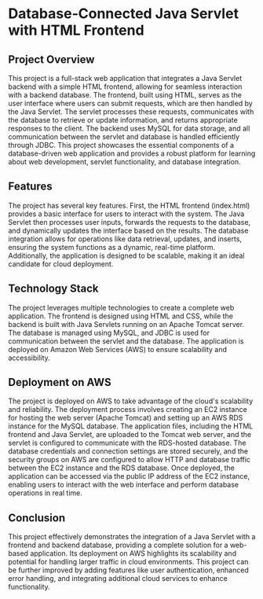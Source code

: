 # Database-Connected Java Servlet with HTML Frontend

## Project Overview

This project is a full-stack web application that integrates a Java Servlet backend with a simple HTML frontend, allowing for seamless interaction with a backend database. The frontend, built using HTML, serves as the user interface where users can submit requests, which are then handled by the Java Servlet. The servlet processes these requests, communicates with the database to retrieve or update information, and returns appropriate responses to the client. The backend uses MySQL for data storage, and all communication between the servlet and database is handled efficiently through JDBC. This project showcases the essential components of a database-driven web application and provides a robust platform for learning about web development, servlet functionality, and database integration.

## Features

The project has several key features. First, the HTML frontend (index.html) provides a basic interface for users to interact with the system. The Java Servlet then processes user inputs, forwards the requests to the database, and dynamically updates the interface based on the results. The database integration allows for operations like data retrieval, updates, and inserts, ensuring the system functions as a dynamic, real-time platform. Additionally, the application is designed to be scalable, making it an ideal candidate for cloud deployment.

## Technology Stack

The project leverages multiple technologies to create a complete web application. The frontend is designed using HTML and CSS, while the backend is built with Java Servlets running on an Apache Tomcat server. The database is managed using MySQL, and JDBC is used for communication between the servlet and the database. The application is deployed on Amazon Web Services (AWS) to ensure scalability and accessibility.

## Deployment on AWS

The project is deployed on AWS to take advantage of the cloud's scalability and reliability. The deployment process involves creating an EC2 instance for hosting the web server (Apache Tomcat) and setting up an AWS RDS instance for the MySQL database. The application files, including the HTML frontend and Java Servlet, are uploaded to the Tomcat web server, and the servlet is configured to communicate with the RDS-hosted database. The database credentials and connection settings are stored securely, and the security groups on AWS are configured to allow HTTP and database traffic between the EC2 instance and the RDS database. Once deployed, the application can be accessed via the public IP address of the EC2 instance, enabling users to interact with the web interface and perform database operations in real time.

## Conclusion

This project effectively demonstrates the integration of a Java Servlet with a frontend and backend database, providing a complete solution for a web-based application. Its deployment on AWS highlights its scalability and potential for handling larger traffic in cloud environments. This project can be further improved by adding features like user authentication, enhanced error handling, and integrating additional cloud services to enhance functionality.
